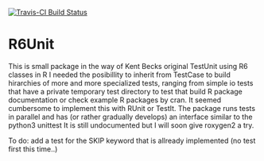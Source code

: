 [![Travis-CI Build Status](https://travis-ci.org/MPIBGC-TEE/R6Unit.svg?branch=master)](https://travis-ci.org/MPIBGC-TEE/R6Unit)
# R6Unit
This is small package in the way of Kent Becks original TestUnit using R6 classes in R
I needed the posibillity to inherit from TestCase to build hirarchies of more and more specialized tests,
ranging from simple io tests that have a private temporary test directory to
test that build R package documentation or check example R packages by cran.
It seemed cumbersome to implement this with RUnit or TestIt.
The package runs tests in parallel and has (or rather gradually develops) an interface similar to 
the python3 unittest
It is still undocumented but I will soon give roxygen2 a try.

To do:
add a test for the SKIP keyword that is allready implemented (no test first this time..)
 
 
 
 
 
 
 
 
 
 
 
 
 
 
 
 
 
 
 
 
 
 
 
 
 
 
 
 
 
 
 
 
 
